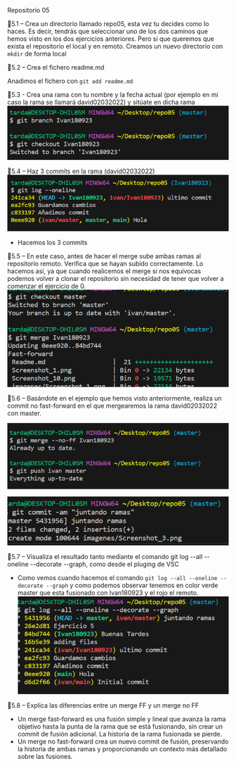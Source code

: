 Repositorio 05

📌5.1 – Crea un directorio llamado repo05, esta vez tu decides como lo haces. Es decir, tendrás que
seleccionar uno de los dos caminos que hemos visto en los dos ejercicios anteriores. Pero si que
queremos que exista el repositorio el local y en remoto.
Creamos un nuevo directorio con ``mkdir`` de forma local

📌5.2 – Crea el fichero readme.md

Anadimos el fichero con ``git add readme.md``

📌5.3 - Crea una rama con tu nombre y la fecha actual (por ejemplo en mi caso la rama se llamará david02032022) y sitúate en dicha rama
![Alt text](Screenshot_10.png)

📌5.4 – Haz 3 commits en la rama (david02032022)
![](Screenshot_1.png)
- Hacemos los 3 commits

📌5.5 – En este caso, antes de hacer el merge sube ambas ramas al repositorio remoto. Verifica que se
hayan subido correctamente. Lo hacemos así, ya que cuando realicemos el merge si nos equivocas
podemos volver a clonar el repositorio sin necesidad de tener que volver a comenzar el ejercicio de 0.
![Alt text](Screenshot_2.png)

📌5.6 – Basándote en el ejemplo que hemos visto anteriormente, realiza un commit no fast-forward en el que mergearemos la rama david02032022 con master.

![Alt text](Screenshot_3.png)

![Alt text](Screenshot_4.png)

📌5.7 – Visualiza el resultado tanto mediante el comando git log --all --oneline --decorate --graph, como desde el pluging de VSC

- Como vemos cuando hacemos el comando ``git log --all --oneline --decorate --graph`` y como podemos observar tenemos en color verde master que esta fusionado con Ivan180923  y el rojo el remoto.
![Alt text](Screenshot_5.png)

📌5.8 – Explica las diferencias entre un merge FF y un merge no FF

- Un merge fast-forward es una fusión simple y lineal que avanza la rama objetivo hasta la punta de la rama que se está fusionando, sin crear un commit de fusión adicional. La historia de la rama fusionada se pierde.
- Un merge no fast-forward crea un nuevo commit de fusión, preservando la historia de ambas ramas y proporcionando un contexto más detallado sobre las fusiones.
